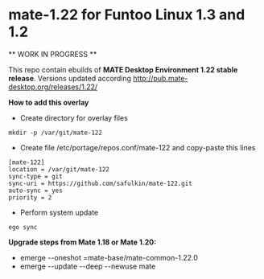 # mate-1.22 for Funtoo Linux 1.3 and 1.2
** WORK IN PROGRESS **

This repo contain ebuilds of **MATE Desktop Environment 1.22 stable release**.
Versions updated according http://pub.mate-desktop.org/releases/1.22/

**How to add this overlay**
- Create directory for overlay files
```
mkdir -p /var/git/mate-122
```
- Create file /etc/portage/repos.conf/mate-122 and copy-paste this lines  
```
[mate-122]
location = /var/git/mate-122
sync-type = git
sync-uri = https://github.com/safulkin/mate-122.git
auto-sync = yes
priority = 2
```
- Perform system update
```
ego sync
```

**Upgrade steps from Mate 1.18 or Mate 1.20:**
- emerge --oneshot =mate-base/mate-common-1.22.0
- emerge --update --deep --newuse mate

